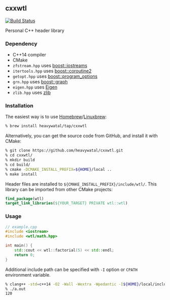 ## cxxwtl

[![Build Status](https://travis-ci.org/heavywatal/cxxwtl.svg?branch=master)](https://travis-ci.org/heavywatal/cxxwtl)

Personal C++ header library


### Dependency

- C++14 compiler
- CMake
- `zfstream.hpp` uses [boost::iostreams](http://www.boost.org/doc/libs/release/libs/iostreams/doc/)
- `itertools.hpp` uses [boost::coroutine2](http://www.boost.org/doc/libs/release/libs/coroutine2/doc/html/)
- `getopt.hpp` uses [boost::program_options](http://www.boost.org/doc/libs/release/libs/program_options/doc/)
- `grn.hpp` uses [boost::graph](http://www.boost.org/doc/libs/release/libs/graph/doc/)
- `eigen.hpp` uses [Eigen](https://eigen.tuxfamily.org/)
- `zlib.hpp` uses [zlib](https://github.com/madler/zlib)


### Installation

The easiest way is to use [Homebrew](https://brew.sh/)/[Linuxbrew](http://linuxbrew.sh/):
```sh
% brew install heavywatal/tap/cxxwtl
```

Alternatively, you can get the source code from GitHub, and install it with CMake:
```sh
% git clone https://github.com/heavywatal/cxxwtl.git
% cd cxxwtl/
% mkdir build
% cd build/
% cmake -DCMAKE_INSTALL_PREFIX=${HOME}/local ..
% make install
```

Header files are installed to `${CMAKE_INSTALL_PREFIX}/include/wtl/`.
This library can be imported from other CMake projects:
```cmake
find_package(wtl)
target_link_libraries(${YOUR_TARGET} PRIVATE wtl::wtl)
```

### Usage

```c++
// example.cpp
#include <iostream>
#include <wtl/math.hpp>

int main() {
    std::cout << wtl::factorial(5) << std::endl;
    return 0;
}
```

Additional include path can be specified with `-I` option or `CPATH` environment variable.

```sh
% clang++ -std=c++14 -O2 -Wall -Wextra -Wpedantic -I${HOME}/local/include example.cpp
% ./a.out
120
```
